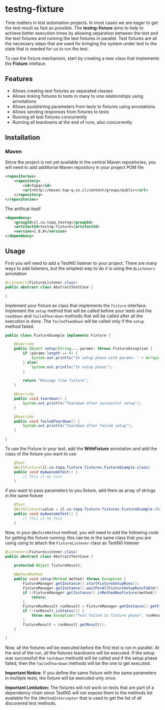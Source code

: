 # testng-fixture

Time matters in test automation projects. In most cases we are eager to get the test result as fast as possible. The **testng-fixture** aims to help to achieve better execution times by allowing separation between the test and the test fixtures and running the test fixtures in parallel.
Test fixtures are all the necessary steps that are used for bringing the system under test to the state that is needed for us to run the test. 

To use the fixture mechanism, start by creating a new class that implements the **Fixture** inteface. 


## Features

* Allows creating test fixtures as separated classes
* Allows linking fixtures to tests in many to one relationships using annotations
* Allows pusblishing parameters from tests to fixtures using annotations
* Allows sending responses from fixtures to tests
* Running all test fixtures concurrently
* Running all teardowns at the end of runs, also concurrently
  

## Installation

### Maven

Since the project is not yet available in the central Maven repositories, you will need to add additional Maven repository in your project POM file

```` xml
<repositories>
	<repository>
		<id>topq</id>
		<url>http://maven.top-q.co.il/content/groups/public</url>
	</repository>
</repositories>
````

The artificat itself

```` XML
<dependency>
	<groupId>il.co.topq.testng</groupId>
	<artifactId>testng-fixture</artifactId>
	<version>1.0.0</version>
</dependency>
````

## Usage

First you will need to add a TestNG listener to your project. There are many ways to add listeners, but the simplest way to do it is using the `@Listeners` annotation

```Java
@Listeners(FixtureListener.class)
public abstract class AbstractTestCase {

}
```

Implement your fixture as class that implements the `Fixture` interface. Implement the `setup` method that will be called before your tests and the `teaddown` and `failedTeardown` methods that will be called after all the execution is done. The `failedTeaddown` will be called only if the `setup` method failed.


```java
public class FixtureExample implements Fixture {

	@Override
	public Object setup(String... params) throws FixtureException {
		if (params.length == 0) {
			System.out.println("In setup phase with params: " + Arrays.toString(params));
		} else{
			System.out.println("In setup phase");
		}
		
		return "Message from fixture";
	}

	@Override
	public void teardown() {
		System.out.println("Teardown after successful setup");
	}

	@Override
	public void failedTeardown() {
		System.out.println("Teardown after failed setup");
	}

}
```

To use the Fixture in your test, add the **WithFixture** annotation and add the class of the fixture you want to use

```java
	@Test
	@WithFixture(il.co.topq.fixture.fixtures.FixtureExample.class)
	public void myAwesomeTest() {
		// This is my test
	}

```
if you want to pass parameters to you fixture, add them as array of strings in the same fixture

```Java
	@Test
	@WithFixture(value = il.co.topq.fixture.fixtures.FixtureExample.class, params = {"firstValue","secondValue"})
	public void myAwesomeTest() {
		// This is my test
	}

```

Now, in your `@BeforeMethod` method, you will need to add the following code for getting the fixture running. this can be in the same class that you are using using to attach the `FixtureListener` class as TestNG listener

```Java
@Listeners(FixtureListener.class)
public abstract class AbstractTestCase {

	protected Object fixtureResult;
	
	@BeforeMethod
	public void setup(Method method) throws Exception {
		FixtureManager.getInstance().startFixtureSetupRuns();
		FixtureManager.getInstance().waitForAllFixtureSetupRunsToEnd();
		if (!FixtureManager.getInstance().isMethodHasFixture(method)) {
			return;
		}
		FixtureRunResult runResult = FixtureManager.getInstance().getFixtureRunResult(method);
		if (!runResult.isStatus()) {
			throw new Exception("Test failed in fixture phase", runResult.getThrowable());
		}
		fixtureResult = runResult.getResult();
	}

}
```

Now, all the fixtures will be executed before the first test is run in parallel. At the end of the run, all the fixtures teardowns will be executed. If the setup was successfull the `testdown` methodd will be called and if the setup phase failed, then the `failedTeardown` methods will be the one to get executed.

**Important Notice**: If you define the same fixture with the same parameters in multiple tests, the fixture will be executed only once.

**Important Limitation:** The fixtures will not work on tests that are part of a dependency chain since TestNG will not expose them to the methods list available for the `IMethodInterceptor` that is used to get the list of all discovered test methods.
